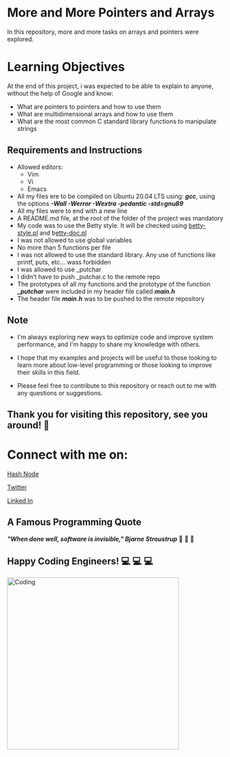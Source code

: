 


# **More and More Pointers and Arrays**

In this repository, more and more tasks on arrays and pointers were explored.

# **Learning Objectives**
At the end of this project, i was expected to be able to explain to anyone, without the help of Google and know:
* What are pointers to pointers and how to use them
* What are multidimensional arrays and how to use them
* What are the most common C standard library functions to manipulate strings


## **Requirements and Instructions**

* Allowed editors: 
  * Vim
  * Vi
  * Emacs
* All my  files ere to  be compiled on Ubuntu 20.04 LTS using: ***gcc***, using the options ***-Wall -Werror -Wextra -pedantic -std=gnu89***
* All my files were to end with a new line
* A README.md file, at the root of the folder of the project was mandatory
* My code was to use the Betty style. It will be checked using [betty-style.pl](https://github.com/holbertonschool/Betty/blob/master/betty-style.pl) and b[etty-doc.pl](https://github.com/holbertonschool/Betty/blob/master/betty-doc.pl)
* I was  not allowed to use global variables
* No more than 5 functions per file
* I was not allowed to use the standard library. Any use of functions like printf, puts, etc… wass forbidden
* I was allowed to use _putchar
* I didn’t have to push _putchar.c to the remote repo
* The prototypes of all my functions and the prototype of the function ***_putchar*** were included in my header file called ***main.h***
* The header file ***main.h*** was to be pushed to the remote repository





## **Note**

* I'm always exploring new ways to optimize code and improve system performance, and I'm happy to share my knowledge with others.
* I hope that my examples and projects will be useful to those looking to learn more about low-level programming or those looking to improve their skills in this field.

* Please feel free to contribute to this repository or reach out to me with any questions or suggestions.

  
  
## **Thank you for visiting this repository, see you around!** :smiling_face_with_three_hearts:



# **Connect with me on:** 

[Hash Node](https://brianenosotieno.hashnode.dev)
                        
[Twitter](https://twitter.com/brian_tatling) 
                        
[Linked In](https://www.linkedin.com/in/brian-enos/)


## **A Famous Programming Quote**
***"When done well, software is invisible," Bjarne Stroustrup*** :muscle: :muscle: :muscle:
## **Happy Coding Engineers!** :computer: :computer: :computer:
<img align="left" alt="Coding" width="400" src= "https://camo.githubusercontent.com/e20822b4282c07ffd010cd05f855a6561d3b62358ca9e607e4901288dd748fcb/68747470733a2f2f63646e2e6472696262626c652e636f6d2f75736572732f323133313939332f73637265656e73686f74732f343934383733362f74686f75676874776f726b732d6769665f6472696262626c652e676966">
